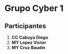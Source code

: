 # Grupo Cyber 1

## Participantes

1. **CC Cabuya Diego**
2. **MY Lopez Victor**
3. **MY Cruz Baudin**
